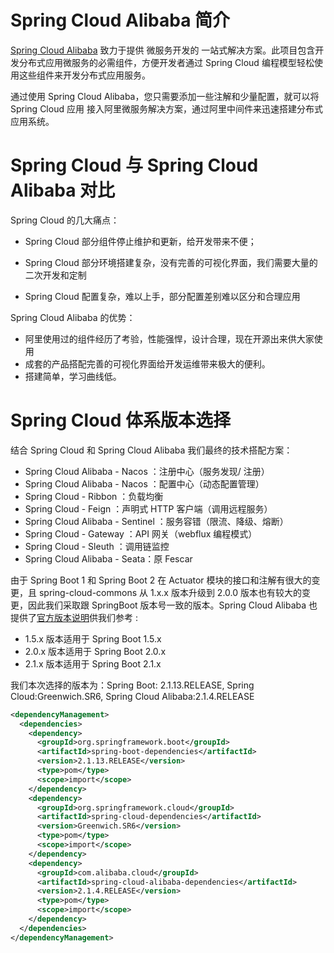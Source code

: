 



#  Spring Cloud Alibaba 简介



[Spring Cloud Alibaba](https://github.com/alibaba/spring-cloud-alibaba) 致力于提供 微服务开发的 一站式解决方案。此项目包含开发分布式应用微服务的必需组件，方便开发者通过 Spring Cloud 编程模型轻松使用这些组件来开发分布式应用服务。

通过使用 Spring Cloud Alibaba，您只需要添加一些注解和少量配置，就可以将 Spring Cloud 应用
接入阿里微服务解决方案，通过阿里中间件来迅速搭建分布式应用系统。



# Spring Cloud 与 Spring Cloud Alibaba 对比



Spring Cloud  的几大痛点：

- Spring Cloud 部分组件停止维护和更新，给开发带来不便；

- Spring Cloud 部分环境搭建复杂，没有完善的可视化界面，我们需要大量的二次开发和定制

- Spring Cloud 配置复杂，难以上手，部分配置差别难以区分和合理应用

  

Spring Cloud Alibaba  的优势：

- 阿里使用过的组件经历了考验，性能强悍，设计合理，现在开源出来供大家使用
- 成套的产品搭配完善的可视化界面给开发运维带来极大的便利。
- 搭建简单，学习曲线低。



# Spring Cloud 体系版本选择



结合 Spring Cloud 和 Spring Cloud Alibaba  我们最终的技术搭配方案：

- Spring Cloud Alibaba - Nacos ：注册中心（服务发现/ 注册）
- Spring Cloud Alibaba - Nacos ：配置中心（动态配置管理）
- Spring Cloud - Ribbon ：负载均衡
- Spring Cloud - Feign ：声明式 HTTP  客户端（调用远程服务）
- Spring Cloud Alibaba - Sentinel ：服务容错（限流、降级、熔断）
- Spring Cloud - Gateway ：API  网关（webflux  编程模式）
- Spring Cloud - Sleuth ：调用链监控
- Spring Cloud Alibaba - Seata：原 Fescar



由于 Spring Boot 1 和 Spring Boot 2 在 Actuator 模块的接口和注解有很大的变更，且 spring-cloud-commons 从 1.x.x 版本升级到 2.0.0 版本也有较大的变更，因此我们采取跟 SpringBoot 版本号一致的版本。Spring Cloud Alibaba 也提供了[官方版本说明](https://github.com/alibaba/spring-cloud-alibaba/wiki/%E7%89%88%E6%9C%AC%E8%AF%B4%E6%98%8E)供我们参考 :

- 1.5.x 版本适用于 Spring Boot 1.5.x
- 2.0.x 版本适用于 Spring Boot 2.0.x
- 2.1.x 版本适用于 Spring Boot 2.1.x

我们本次选择的版本为：Spring Boot: 2.1.13.RELEASE, Spring Cloud:Greenwich.SR6, Spring Cloud Alibaba:2.1.4.RELEASE

```xml
<dependencyManagement>
  <dependencies>
    <dependency>
      <groupId>org.springframework.boot</groupId>
      <artifactId>spring-boot-dependencies</artifactId>
      <version>2.1.13.RELEASE</version>
      <type>pom</type>
      <scope>import</scope>
    </dependency>
    <dependency>
      <groupId>org.springframework.cloud</groupId>
      <artifactId>spring-cloud-dependencies</artifactId>
      <version>Greenwich.SR6</version>
      <type>pom</type>
      <scope>import</scope>
    </dependency>
    <dependency>
      <groupId>com.alibaba.cloud</groupId>
      <artifactId>spring-cloud-alibaba-dependencies</artifactId>
      <version>2.1.4.RELEASE</version>
      <type>pom</type>
      <scope>import</scope>
    </dependency>
  </dependencies>
</dependencyManagement>
```

